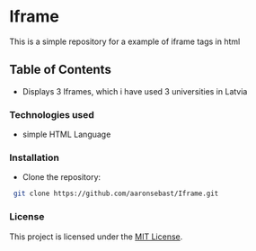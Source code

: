 # Iframe

This is a simple repository for a example of iframe tags in html

## Table of Contents

- Displays 3 Iframes, which i have used 3 universities in Latvia
  
### Technologies used

- simple HTML Language

### Installation

- Clone the repository:
```bash
 git clone https://github.com/aaronsebast/Iframe.git
```

### License
This project is licensed under the [MIT License](LICENSE).
